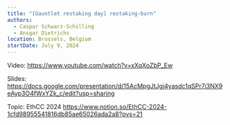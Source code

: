 ```yaml
---
title: "[Gauntlet restaking day] restaking-burn"
authors:
  - Caspar Schwarz-Schilling
  - Ansgar Dietrichs
location: Brussels, Belgium
startDate: July 9, 2024
---
```


Video: <https://www.youtube.com/watch?v=xXqXoZbP_Ew>

Slides: <https://docs.google.com/presentation/d/15AcMpgJtJgj4yasdc1qSPr7i3NX9eAyp3O4fWxYZk_c/edit?usp=sharing>

Topic: EthCC 2024 <https://www.notion.so/EthCC-2024-1cfd98955541816db85ae65026ada2a8?pvs=21>
